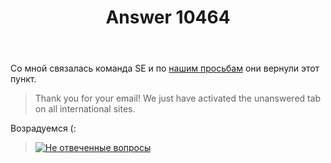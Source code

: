 ﻿---
title: "Answer 10464"
se.owner.user_id: 15479
se.owner.display_name: "Suvitruf - Andrei Apanasik"
se.owner.link: "https://ru.meta.stackoverflow.com/users/15479/suvitruf-andrei-apanasik"
se.answer_id: 10464
se.question_id: 9088
se.post_type: answer
se.is_accepted: False
---
<p>Со мной связалась команда SE и по <a href="https://meta.stackexchange.com/q/329271/260198">нашим просьбам</a> они вернули этот пункт.</p>

<blockquote>
  <p>Thank you for your email! We just have activated the unanswered tab on all international sites. </p>
</blockquote>

<p>Возрадуемся (:</p>

<blockquote>
  <p><a href="https://i.stack.imgur.com/hZDqf.png" rel="nofollow noreferrer"><img src="https://i.stack.imgur.com/hZDqf.png" alt="Не отвеченные вопросы"></a></p>
</blockquote>
